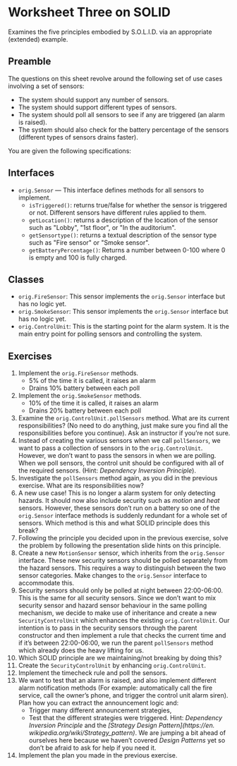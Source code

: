 # Worksheet Three on SOLID

Examines the five principles embodied by S.O.L.I.D. via an appropriate (extended) example.

## Preamble

The questions on this sheet revolve around the following set of use cases involving a set of sensors:

+ The system should support any number of sensors.
+ The system should support different types of sensors.
+ The system should poll all sensors to see if any are triggered (an alarm is raised).
+ The system should also check for the battery percentage of the sensors (different types of sensors drains faster).

You are given the following specifications:

## Interfaces

+ `orig.Sensor` — This interface defines methods for all sensors to implement.
	+ `isTriggered()`: returns true/false for whether the sensor is triggered or not. Different sensors have different rules applied to them.
	+ `getLocation()`: returns a description of the location of the sensor such as "Lobby",  "1st floor", or "In the auditorium".
	+ `getSensortype()`: returns a textual description of the sensor type such as "Fire sensor" or "Smoke sensor".
	+ `getBatteryPercentage()`: Returns a number between 0-100 where 0 is empty and 100 is fully charged.

## Classes

+ `orig.FireSensor`: This sensor implements the `orig.Sensor` interface but has no logic yet.
+ `orig.SmokeSensor`: This sensor implements the `orig.Sensor` interface but has no logic yet. 
+ `orig.ControlUnit`: This is the starting point for the alarm system. It is the main entry point for polling sensors and controlling the system.

## Exercises

1. Implement the `orig.FireSensor` methods.
	+ 5% of the time it is called, it raises an alarm
	+ Drains 10% battery between each poll
2. Implement the `orig.SmokeSensor` methods.
	+ 10% of the time it is called, it raises an alarm 
	+ Drains 20% battery between each poll
3. Examine the `orig.ControlUnit.pollSensors` method. 
	What are its current responsibilities? (No need to do anything, just make sure you find all the responsibilities before you continue). Ask an instructor if you’re not sure.
4. Instead of creating the various sensors when we call `pollSensors`, we want to pass a collection of sensors in to the `orig.ControlUnit`. 
	However, we don’t want to pass the sensors in when we are polling. When we poll sensors, the control unit should be configured with all of the required sensors. 
	(Hint: *Dependency Inversion Principle*).
5. Investigate the `pollSensors` method again, as you did in the previous exercise. What are its responsibilities now?
6. A new use case! This is no longer a alarm system for only detecting hazards. It should now also include security such as *motion* and *heat* sensors. 
	However, these sensors don’t run on a battery so one of the `orig.Sensor` interface methods is suddenly redundant for a whole set of sensors. Which method is this and what SOLID principle does this break?
7. Following the principle you decided upon in the previous exercise, solve the problem by following the presentation slide hints on this principle.
8. Create a new `MotionSensor` sensor, which inherits from the `orig.Sensor` interface. These new security sensors should be polled separately from the hazard sensors. 
	This requires a way to distinguish between the two sensor categories. Make changes to the `orig.Sensor` interface to accommodate this.
9. Security sensors should only be polled at night between 22:00-06:00. This is the same for all security sensors. 
	Since we don’t want to mix security sensor and hazard sensor behaviour in the same polling mechanism, we decide to make use of inheritance and create a new 
	`SecurityControlUnit` which enhances the existing `orig.ControlUnit`. Our intention is to pass in the security sensors through the parent constructor and then implement a rule that checks the current time and 
	if it’s between 22:00-06:00, we run the  parent `pollSensors` method which already does the heavy lifting for us.
10. Which SOLID principle are we maintaining/not breaking by doing this?
11. Create the `SecurityControlUnit` by enhancing `orig.ControlUnit`.
12. Implement the timecheck rule and poll the sensors.
13. We want to test that an alarm is raised, and also implement different alarm notification methods (For example: automatically call the fire service, call the owner’s phone, 
	and trigger the control unit alarm siren). Plan how you can extract the announcement logic and:
	+ Trigger many different announcement strategies,
	+ Test that the different strategies were triggered.
	Hint: *Dependency Inversion Principle* and the *[Strategy Design Pattern](https://en. wikipedia.org/wiki/Strategy_pattern)*. 
	We are jumping a bit ahead of ourselves here because we haven’t covered *Design Patterns* yet so don’t be afraid to ask for help if you need it.
14. Implement the plan you made in the previous exercise.